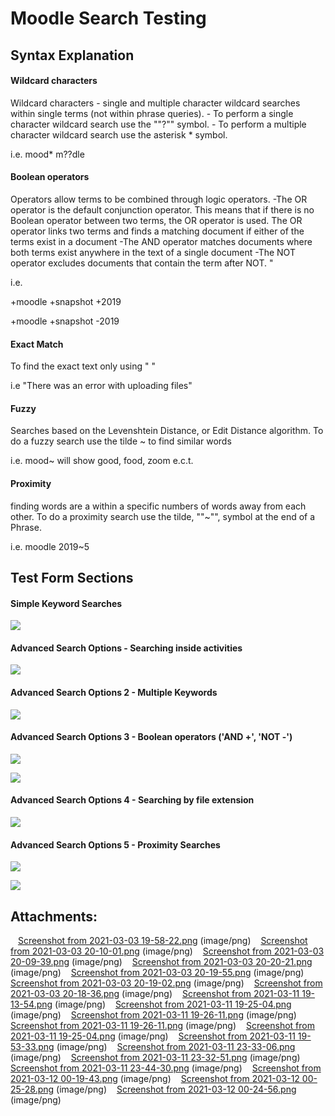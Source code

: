 # Moodle Search Testing

## **Syntax Explanation**

#### **Wildcard characters**

Wildcard characters - single and multiple character wildcard searches within single terms (not within phrase queries). - To perform a single character wildcard search use the ""?"" symbol. - To perform a multiple character wildcard search use the asterisk \* symbol. 

i.e. mood\* m??dle

#### Boolean operators

Operators allow terms to be combined through logic operators. -The OR operator is the default conjunction operator. This means that if there is no Boolean operator between two terms, the OR operator is used. The OR operator links two terms and finds a matching document if either of the terms exist in a document -The AND operator matches documents where both terms exist anywhere in the text of a single document -The NOT operator excludes documents that contain the term after NOT. "

i.e.

+moodle +snapshot +2019

+moodle +snapshot -2019

#### Exact Match

To find the exact text only using " "

i.e "There was an error with uploading files"

#### Fuzzy

Searches based on the Levenshtein Distance, or Edit Distance algorithm. To do a fuzzy search use the tilde ~ to find similar words

i.e. mood~ will show good, food, zoom e.c.t.

#### Proximity

finding words are a within a specific numbers of words away from each other. To do a proximity search use the tilde, ""~"", symbol at the end of a Phrase.

i.e. moodle 2019~5

## **Test Form Sections**

#### Simple Keyword Searches

![](attachments/163649307/163653786.png)

#### **Advanced Search Options - Searching inside activities**

![](attachments/163649307/163653809.png)

#### **Advanced Search Options 2 - Multiple Keywords**

![](attachments/163649307/163653757.png)

#### **Advanced Search Options 3 - Boolean operators ('AND +', 'NOT -')**

![](attachments/163649307/163653800.png)

![](attachments/163649307/163653799.png)

#### **Advanced Search Options 4 - Searching by file extension**

![](attachments/163649307/163653817.png)

#### **Advanced Search Options 5 - Proximity Searches**

![](attachments/163649307/163653823.png)

![](attachments/163649307/163653822.png)

## Attachments:

<img src="images/icons/bullet_blue.gif" width="8" height="8" /> [Screenshot from 2021-03-03 19-58-22.png](attachments/163649307/163650067.png) (image/png)
<img src="images/icons/bullet_blue.gif" width="8" height="8" /> [Screenshot from 2021-03-03 20-10-01.png](attachments/163649307/163650070.png) (image/png)
<img src="images/icons/bullet_blue.gif" width="8" height="8" /> [Screenshot from 2021-03-03 20-09-39.png](attachments/163649307/163650071.png) (image/png)
<img src="images/icons/bullet_blue.gif" width="8" height="8" /> [Screenshot from 2021-03-03 20-20-21.png](attachments/163649307/163650074.png) (image/png)
<img src="images/icons/bullet_blue.gif" width="8" height="8" /> [Screenshot from 2021-03-03 20-19-55.png](attachments/163649307/163650075.png) (image/png)
<img src="images/icons/bullet_blue.gif" width="8" height="8" /> [Screenshot from 2021-03-03 20-19-02.png](attachments/163649307/163650076.png) (image/png)
<img src="images/icons/bullet_blue.gif" width="8" height="8" /> [Screenshot from 2021-03-03 20-18-36.png](attachments/163649307/163650077.png) (image/png)
<img src="images/icons/bullet_blue.gif" width="8" height="8" /> [Screenshot from 2021-03-11 19-13-54.png](attachments/163649307/163653750.png) (image/png)
<img src="images/icons/bullet_blue.gif" width="8" height="8" /> [Screenshot from 2021-03-11 19-25-04.png](attachments/163649307/163653754.png) (image/png)
<img src="images/icons/bullet_blue.gif" width="8" height="8" /> [Screenshot from 2021-03-11 19-26-11.png](attachments/163649307/163653755.png) (image/png)
<img src="images/icons/bullet_blue.gif" width="8" height="8" /> [Screenshot from 2021-03-11 19-26-11.png](attachments/163649307/163653756.png) (image/png)
<img src="images/icons/bullet_blue.gif" width="8" height="8" /> [Screenshot from 2021-03-11 19-25-04.png](attachments/163649307/163653757.png) (image/png)
<img src="images/icons/bullet_blue.gif" width="8" height="8" /> [Screenshot from 2021-03-11 19-53-33.png](attachments/163649307/163653786.png) (image/png)
<img src="images/icons/bullet_blue.gif" width="8" height="8" /> [Screenshot from 2021-03-11 23-33-06.png](attachments/163649307/163653799.png) (image/png)
<img src="images/icons/bullet_blue.gif" width="8" height="8" /> [Screenshot from 2021-03-11 23-32-51.png](attachments/163649307/163653800.png) (image/png)
<img src="images/icons/bullet_blue.gif" width="8" height="8" /> [Screenshot from 2021-03-11 23-44-30.png](attachments/163649307/163653809.png) (image/png)
<img src="images/icons/bullet_blue.gif" width="8" height="8" /> [Screenshot from 2021-03-12 00-19-43.png](attachments/163649307/163653817.png) (image/png)
<img src="images/icons/bullet_blue.gif" width="8" height="8" /> [Screenshot from 2021-03-12 00-25-28.png](attachments/163649307/163653822.png) (image/png)
<img src="images/icons/bullet_blue.gif" width="8" height="8" /> [Screenshot from 2021-03-12 00-24-56.png](attachments/163649307/163653823.png) (image/png)

